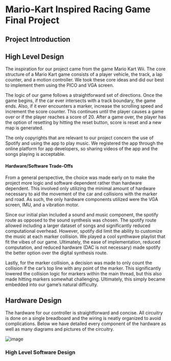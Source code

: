 # Mario-Kart Inspired Racing Game Final Project

## Project Introduction

## High Level Design

The inspiration for our project came from the game Mario Kart Wii. The core structure of a Mario Kart game consists of a player vehicle, the track, a lap counter, and a motion controller. We took these core ideas and did our best to implement them using the PICO and VGA screen. 

The logic of our game follows a straightforward set of directions. Once the game begins, if the car ever intersects with a track boundary, the game ends. Also, if it ever encounters a marker, increase the scrolling speed and increment the score counter. This continues until the player causes a game over or if the player reaches a score of 20. After a game over, the player has the option of resetting by hitting the reset button, score is reset and a new map is generated. 

The only copyrights that are relevant to our project concern the use of Spotify and using the app to play music. We registered the app through the online platform for app developers, so sharing videos of the app and the songs playing is acceptable. 

#### Hardware/Software Trade-Offs

From a general perspective, the choice was made early on to make the project more logic and software dependent rather than hardware dependent. This involved only utilizing the minimal amount of hardware necessary to aid the movement of the car and collisions with the marker and road. As such, the only hardware components utilized were the VGA screen, IMU, and a vibration motor. 
 
Since our initial plan included a sound and music component, the spotify route as opposed to the sound synthesis was chosen. The spotify route allowed including a larger dataset of songs and significantly reduced computational overhead. However, spotify did limit the ability to customize the music at each marker collision. We played a cool synthwave playlist that fit the vibes of our game. Ultimately, the ease of implementation, reduced computation, and reduced hardware (DAC is not necessary) made spotify the better option over the digital synthesis route.
 
Lastly, for the marker collision, a decision was made to only count the collision if the car’s top line with any point of the marker. This significantly lowered the collision logic for markers within the main thread, but this also made hitting markers somewhat challenging. Ultimately, this simply became embedded into our game’s natural difficulty.


## Hardware Design

The hardware for our controller is straightforward and concise. All circuitry is done on a single breadboard and the wiring is neatly organized to avoid complications. Below we have detailed every component of the hardware as well as many diagrams and pictures of the circuitry.

![image](/Final-Project-4760/connection_diagram.png)

### High Level Software Design



